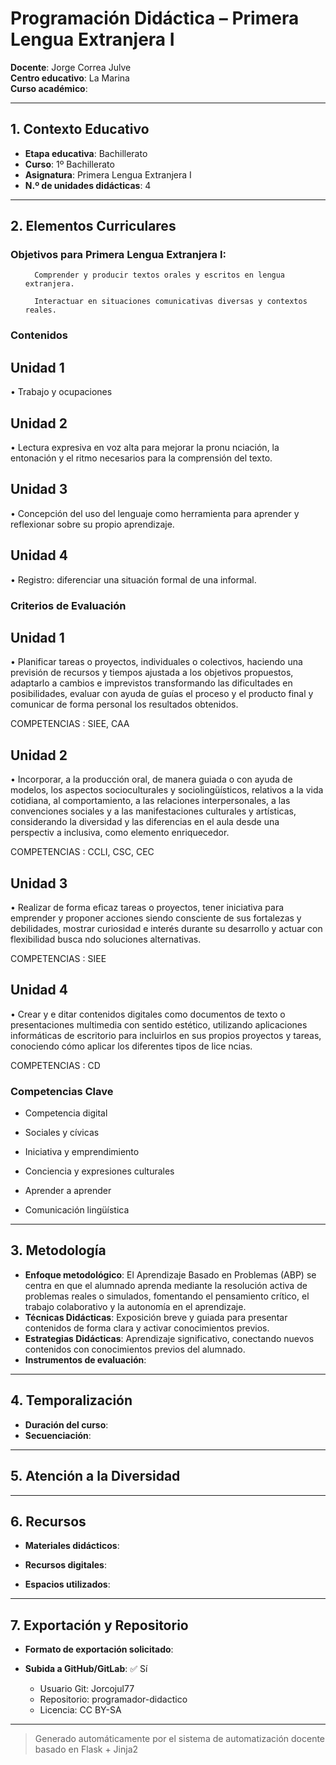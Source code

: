 # Programación Didáctica – Primera Lengua Extranjera I

**Docente**: Jorge Correa Julve  
**Centro educativo**: La Marina  
**Curso académico**:   

---

## 1. Contexto Educativo

- **Etapa educativa**: Bachillerato
- **Curso**: 1º Bachillerato
- **Asignatura**: Primera Lengua Extranjera I
- **N.º de unidades didácticas**: 4

---
## 2. Elementos Curriculares

<h3>Objetivos para Primera Lengua Extranjera I:</h3>


  <ul>
    
      Comprender y producir textos orales y escritos en lengua extranjera.
    
      Interactuar en situaciones comunicativas diversas y contextos reales.
    
  </ul>


### Contenidos

## Unidad 1
• Trabajo y ocupaciones

## Unidad 2
• Lectura expresiva en voz alta para mejorar la pronu nciación, la entonación y el 
ritmo necesarios para la comprensión del texto.

## Unidad 3
• Concepción del uso del lenguaje como herramienta para aprender y reflexionar 
sobre su propio aprendizaje.

## Unidad 4
• Registro: diferenciar una situación formal de una informal.


### Criterios de Evaluación

## Unidad 1
• Planificar tareas o proyectos, individuales o colectivos, haciendo una previsión 
de recursos y tiempos ajustada a los objetivos propuestos, adaptarlo a cambios 
e imprevistos transformando las dificultades en posibilidades, evaluar con ayuda 
de guías el proceso y el producto final y comunicar de forma personal los 
resultados obtenidos.  
 
COMPETENCIAS : SIEE, CAA

## Unidad 2
• Incorporar, a la producción oral, de manera guiada o con ayuda de modelos, los 
aspectos socioculturales y sociolingüísticos, relativos a la vida cotidiana, al 
comportamiento, a las relaciones interpersonales, a las convenciones sociales y 
a las manifestaciones culturales y artísticas, considerando la diversidad y las 
diferencias en el aula desde una perspectiv a inclusiva, como elemento 
enriquecedor.  
 
COMPETENCIAS : CCLI, CSC, CEC

## Unidad 3
• Realizar de forma eficaz tareas o proyectos, tener iniciativa para emprender y 
proponer acciones siendo consciente de sus fortalezas y debilidades, mostrar 
curiosidad e interés durante su desarrollo y actuar con flexibilidad busca ndo 
soluciones alternativas.  
 
COMPETENCIAS : SIEE

## Unidad 4
• Crear y e ditar contenidos digitales como documentos de texto o presentaciones 
multimedia con sentido estético, utilizando aplicaciones informáticas de escritorio 
para incluirlos en sus propios proyectos y tareas, conociendo cómo aplicar los 
diferentes tipos de lice ncias.  
 
COMPETENCIAS : CD


### Competencias Clave


- Competencia digital

- Sociales y cívicas

- Iniciativa y emprendimiento

- Conciencia y expresiones culturales

- Aprender a aprender

- Comunicación lingüística



---

## 3. Metodología

- **Enfoque metodológico**: El Aprendizaje Basado en Problemas (ABP) se centra en que el alumnado aprenda mediante la resolución activa de problemas reales o simulados, fomentando el pensamiento crítico, el trabajo colaborativo y la autonomía en el aprendizaje.
- **Técnicas Didácticas**: Exposición breve y guiada para presentar contenidos de forma clara y activar conocimientos previos.
- **Estrategias Didácticas**: Aprendizaje significativo, conectando nuevos contenidos con conocimientos previos del alumnado.
- **Instrumentos de evaluación**: 

---

## 4. Temporalización

- **Duración del curso**: 
- **Secuenciación**:  
  

---

## 5. Atención a la Diversidad



---

## 6. Recursos

- **Materiales didácticos**:  
  
- **Recursos digitales**:  
  
- **Espacios utilizados**: 

---

## 7. Exportación y Repositorio

- **Formato de exportación solicitado**: 
- **Subida a GitHub/GitLab**: ✅ Sí

  - Usuario Git: Jorcojul77
  - Repositorio: programador-didactico
  - Licencia: CC BY-SA


---

> Generado automáticamente por el sistema de automatización docente basado en Flask + Jinja2